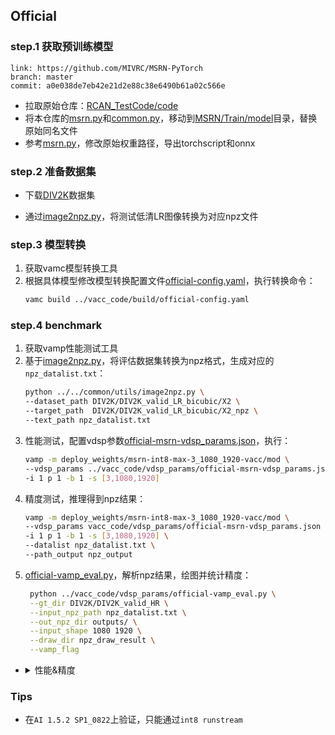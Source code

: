 ## Official

### step.1 获取预训练模型

```
link: https://github.com/MIVRC/MSRN-PyTorch
branch: master
commit: a0e038de7eb42e21d2e88c38e6490b61a02c566e
```
- 拉取原始仓库：[RCAN_TestCode/code](https://github.com/MIVRC/MSRN-PyTorch)
- 将本仓库的[msrn.py](../source_code/official/model/msrn.py)和[common.py](../source_code/official/model/common.py)，移动到[MSRN/Train/model](https://github.com/MIVRC/MSRN-PyTorch/blob/master/MSRN/Train/model)目录，替换原始同名文件
- 参考[msrn.py](../source_code/official/model/msrn.py)，修改原始权重路径，导出torchscript和onnx

### step.2 准备数据集
- 下载[DIV2K](https://data.vision.ee.ethz.ch/cvl/DIV2K/)数据集

- 通过[image2npz.py](../../common/utils/image2npz.py)，将测试低清LR图像转换为对应npz文件



### step.3 模型转换
1. 获取vamc模型转换工具
2. 根据具体模型修改模型转换配置文件[official-config.yaml](../vacc_code/build/official-config.yaml)，执行转换命令：
    ```bash
    vamc build ../vacc_code/build/official-config.yaml
    ```
    
### step.4 benchmark
1. 获取vamp性能测试工具
2. 基于[image2npz.py](../../common/utils/image2npz.py)，将评估数据集转换为npz格式，生成对应的`npz_datalist.txt`：
    ```bash
    python ../../common/utils/image2npz.py \
    --dataset_path DIV2K/DIV2K_valid_LR_bicubic/X2 \
    --target_path  DIV2K/DIV2K_valid_LR_bicubic/X2_npz \
    --text_path npz_datalist.txt
    ```
3. 性能测试，配置vdsp参数[official-msrn-vdsp_params.json](../vacc_code/vdsp_params/official-msrn-vdsp_params.json)，执行：
    ```bash
    vamp -m deploy_weights/msrn-int8-max-3_1080_1920-vacc/mod \
    --vdsp_params ../vacc_code/vdsp_params/official-msrn-vdsp_params.json \
    -i 1 p 1 -b 1 -s [3,1080,1920]
    ```
4. 精度测试，推理得到npz结果：
    ```bash
    vamp -m deploy_weights/msrn-int8-max-3_1080_1920-vacc/mod \
    --vdsp_params vacc_code/vdsp_params/official-msrn-vdsp_params.json \
    -i 1 p 1 -b 1 -s [3,1080,1920] \
    --datalist npz_datalist.txt \
    --path_output npz_output
    ```
5. [official-vamp_eval.py](../vacc_code/vdsp_params/official-vamp_eval.py)，解析npz结果，绘图并统计精度：
   ```bash
    python ../vacc_code/vdsp_params/official-vamp_eval.py \
    --gt_dir DIV2K/DIV2K_valid_HR \
    --input_npz_path npz_datalist.txt \
    --out_npz_dir outputs/ \
    --input_shape 1080 1920 \
    --draw_dir npz_draw_result \
    --vamp_flag
   ```

- <details><summary>性能&精度</summary>

    ```
    ./vamp -m deploy_weights/msrn_2x-int8-max-3_1080_1920-vacc/mod --vdsp_params official-msrn-vdsp_params.json -i 1 -p 1 -b 1
    model input shape 0: [3,1080,1920], dtype: u1
    load model and init graph done
    - number of instances in each device: 1
    devices: [0]
    batch size: 1
    ai utilize (%): 92
    temperature (°C): 48.1079
    card power (W): 42.7576
    die memory used (MB): 1677.39
    throughput (qps): 24.3814
    e2e latency (us):
        avg latency: 102395
        min latency: 48197
        max latency: 129917
        p50 latency: 88914
        p90 latency: 123008
        p95 latency: 123049
        p99 latency: 123159
    model latency (us):
        avg latency: 102348
        min latency: 48154
        max latency: 129869
        p50 latency: 88846
        p90 latency: 122959
        p95 latency: 122998
        p99 latency: 123095

    # DIV2K Valid
    msrn_2x-3_1080_1920.torchscript.pt
    mean psnr: 32.599501072688085, mean ssim: 0.7719364672121912

    msrn_2x-int8-max-1_3_1080_1920-vacc
    mean psnr: 32.36808958001324, mean ssim: 0.7677706352576107

    ```
    </details>

### Tips
- 在`AI 1.5.2 SP1_0822`上验证，只能通过`int8 runstream`

